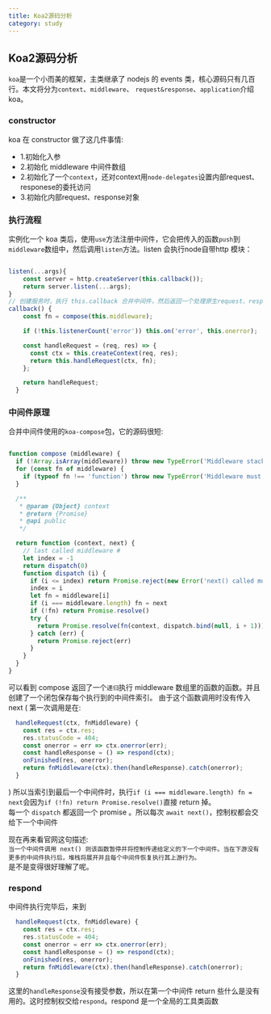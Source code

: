 ```yaml
---
title: Koa2源码分析
category: study
---
```


## Koa2源码分析

`koa`是一个小而美的框架，主类继承了 nodejs 的 events 类，核心源码只有几百行。本文将分为`context`、`middleware`、
`request&response`、`application`介绍koa。

### constructor

koa 在 constructor 做了这几件事情:
- 1.初始化入参  
- 2.初始化 middleware 中间件数组  
- 2.初始化了一个`context`，还对context用`node-delegates`设置内部request、responese的委托访问  
- 3.初始化内部request、response对象  

### 执行流程

实例化一个 koa 类后，使用`use`方法注册中间件，它会把传入的函数`push`到`middleware`数组中，然后调用`listen`方法。listen 会执行node自带http
模块：
```js {6}

listen(...args){
    const server = http.createServer(this.callback());
    return server.listen(...args);
}
// 创建服务时，执行 this.callback 合并中间件，然后返回一个处理原生request、response的函数
callback() {
    const fn = compose(this.middleware);

    if (!this.listenerCount('error')) this.on('error', this.onerror);

    const handleRequest = (req, res) => {
      const ctx = this.createContext(req, res);
      return this.handleRequest(ctx, fn);
    };

    return handleRequest;
  }
```

### 中间件原理  

合并中间件使用的`koa-compose`包，它的源码很短:

```js

function compose (middleware) {
  if (!Array.isArray(middleware)) throw new TypeError('Middleware stack must be an array!')
  for (const fn of middleware) {
    if (typeof fn !== 'function') throw new TypeError('Middleware must be composed of functions!')
  }

  /**
   * @param {Object} context
   * @return {Promise}
   * @api public
   */

  return function (context, next) {
    // last called middleware #
    let index = -1
    return dispatch(0)
    function dispatch (i) {
      if (i <= index) return Promise.reject(new Error('next() called multiple times'))
      index = i
      let fn = middleware[i]
      if (i === middleware.length) fn = next
      if (!fn) return Promise.resolve()
      try {
        return Promise.resolve(fn(context, dispatch.bind(null, i + 1)));
      } catch (err) {
        return Promise.reject(err)
      }
    }
  }
}

```
可以看到 compose 返回了一个`递归`执行 middleware 数组里的函数的函数。并且创建了一个闭包保存每个执行到的中间件索引。
由于这个函数调用时没有传入 next (
    第一次调用是在:
```js
  handleRequest(ctx, fnMiddleware) {
    const res = ctx.res;
    res.statusCode = 404;
    const onerror = err => ctx.onerror(err);
    const handleResponse = () => respond(ctx);
    onFinished(res, onerror);
    return fnMiddleware(ctx).then(handleResponse).catch(onerror);
  }
```
)
所以当索引到最后一个中间件时，执行`if (i === middleware.length) fn = next`会因为`if (!fn) return Promise.resolve()`直接 return 掉。  
每一个 `dispatch` 都返回一个 promise 。所以每次 `await next()`，控制权都会交给下一个中间件

现在再来看官网这句描述:  
`当一个中间件调用 next() 则该函数暂停并将控制传递给定义的下一个中间件。当在下游没有更多的中间件执行后，堆栈将展开并且每个中间件恢复执行其上游行为。`  
是不是变得很好理解了呢。  

### respond

中间件执行完毕后，来到
```js
  handleRequest(ctx, fnMiddleware) {
    const res = ctx.res;
    res.statusCode = 404;
    const onerror = err => ctx.onerror(err);
    const handleResponse = () => respond(ctx);
    onFinished(res, onerror);
    return fnMiddleware(ctx).then(handleResponse).catch(onerror);
  }
```
这里的`handleResponse`没有接受参数，所以在第一个中间件 return 些什么是没有用的。这时控制权交给`respond`。respond 是一个全局的工具类函数